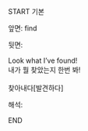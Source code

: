 START
기본

앞면:
find


뒷면:
<div>Look what I’ve found! </div><div>내가 뭘 찾았는지 한번 봐!</div><div><br></div><div>찾아내다[발견하다]</div>


해석:
<!--ID: 1746614453935-->
END